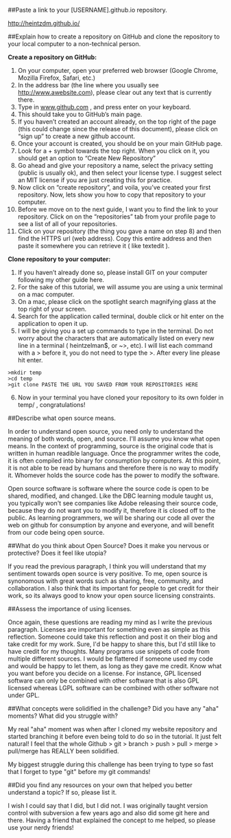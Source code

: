 ##Paste a link to your [USERNAME].github.io repository.

http://heintzdm.github.io/

##Explain how to create a repository on GitHub and clone the repository to your local computer to a non-technical person.


**Create a repository on GitHub:**

1.  On your computer, open your preferred web browser (Google Chrome, Mozilla Firefox, Safari, etc.)
2.  In the address bar (the line where you usually see http://www.awebsite.com), please clear out any text that is currently there.
3.  Type in www.github.com , and press enter on your keyboard.
4.  This should take you to GitHub’s main page.
5.  If you haven’t created an account already, on the top right of the page (this could change since the release of this document), please click on “sign up” to create a new github account.
6.  Once your account is created, you should be on your main GitHub page.
7.  Look for a + symbol towards the top right. When you click on it, you should get an option to “Create New Repository”
8.  Go ahead and give your repository a name, select the privacy setting (public is usually ok), and then select your license type. I suggest select an MIT license if you are just creating this for practice.
9.  Now click on “create repository”, and voila, you’ve created your first repository. Now, lets show you how to copy that repository to your computer.
10.  Before we move on to the next guide, I want you to find the link to your repository. Click on on the “repositories” tab from your profile page to see a list of all of your repositories.
11.  Click on your repository (the thing you gave a name on step 8) and then find the HTTPS url (web address). Copy this entire address and then paste it somewhere you can retrieve it ( like textedit ).

**Clone repository to your computer:**

1.  If you haven’t already done so, please install GIT on your computer following my other guide here.
2.  For the sake of this tutorial, we will assume you are using a unix terminal on a mac computer.
3.  On a mac, please click on the spotlight search magnifying glass at the top right of your screen.
4.  Search for the application called terminal, double click or hit enter on the application to open it up.
5.  I will be giving you a set up commands to type in the terminal. Do not worry about the characters that are automatically listed on every new line in a terminal ( heintzelman$, or ~>, etc). I will list each command with a > before it, you do not need to type  the >. After every line please hit enter.

```
>mkdir temp
>cd temp
>git clone PASTE THE URL YOU SAVED FROM YOUR REPOSITORIES HERE
```

6.  Now in your terminal you have cloned your repository to its own folder in temp/ , congratulations!

##Describe what open source means.

In order to understand open source, you need only to understand the meaning of both words, open, and source. I'll assume you know what open means. In the context of programming, source is the original code that is written in human readible language.  Once the programmer writes the code, it is often compiled into binary for consumption by computers. At this point, it is not able to be read by humans and therefore there is no way to modify it. Whomever holds the source code has the power to modify the software.

Open source software is software where the source code is open to be shared, modified, and changed. Like the DBC learning module taught us, you typically won't see companies like Adobe releasing their source code, because they do not want you to modify it, therefore it is closed off to the public. As learning programmers, we will be sharing our code all over the web on github for consumption by anyone and everyone, and will benefit from our code being open source.

##What do you think about Open Source? Does it make you nervous or protective? Does it feel like utopia?

If you read the previous paragraph, I think you will understand that my sentiment towards open source is very positive. To me, open source is synonomous with great words such as sharing, free, community, and collaboration. I also think that its important for people to get credit for their work, so its always good to know your open source licensing constraints.

##Assess the importance of using licenses.

Once again, these questions are reading my mind as I write the previous paragraph. Licenses are important for something even as simple as this reflection. Someone could take this reflection and post it on their blog and take credit for my work. Sure, I'd be happy to share this, but I'd still like to have credit for my thoughts. Many programs use snippets of code from multiple different sources. I would be flattered if someone used my code and would be happy to let them, as long as they gave me credit. Know what you want before you decide on a license. For instance, GPL licensed software can only be combined with other software that is also GPL licensed whereas LGPL software can be combined with other software not under GPL.

##What concepts were solidified in the challenge? Did you have any "aha" moments? What did you struggle with?

My real "aha" moment was when after I cloned my website repository and started branching it before even being told to do so in the tutorial. It just felt natural! I feel that the whole Github > git > branch > push > pull > merge > pull/merge has REALLY been solidified.

My biggest struggle during this challenge has been trying to type so fast that I forget to type "git" before my git commands!

##Did you find any resources on your own that helped you better understand a topic? If so, please list it.

I wish I could say that I did, but I did not.  I was originally taught version control with subversion a few years ago and also did some git here and there. Having a friend that explained the concept to me helped, so please use your nerdy friends!